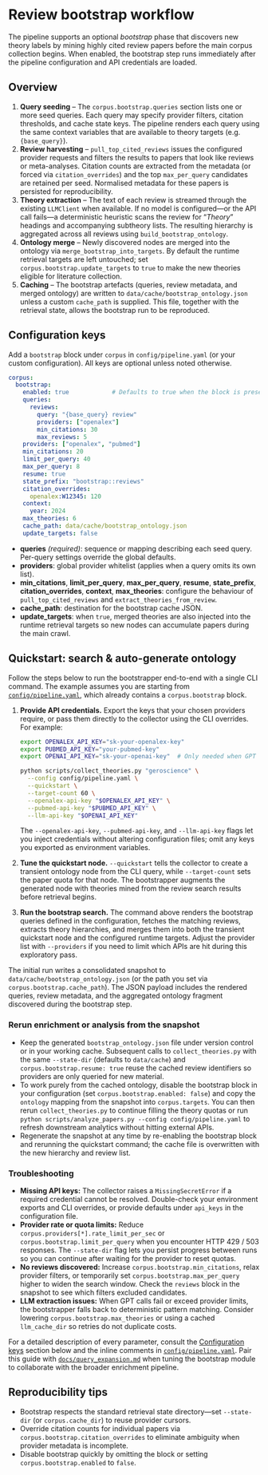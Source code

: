 # Review bootstrap workflow

The pipeline supports an optional *bootstrap* phase that discovers new theory
labels by mining highly cited review papers before the main corpus collection
begins.  When enabled, the bootstrap step runs immediately after the pipeline
configuration and API credentials are loaded.

## Overview

1. **Query seeding** – The `corpus.bootstrap.queries` section lists one or more
   seed queries.  Each query may specify provider filters, citation thresholds,
   and cache state keys.  The pipeline renders each query using the same context
   variables that are available to theory targets (e.g. `{base_query}`).
2. **Review harvesting** – `pull_top_cited_reviews` issues the configured
   provider requests and filters the results to papers that look like reviews or
   meta-analyses.  Citation counts are extracted from the metadata (or forced via
   `citation_overrides`) and the top `max_per_query` candidates are retained per
   seed.  Normalised metadata for these papers is persisted for reproducibility.
3. **Theory extraction** – The text of each review is streamed through the
   existing `LLMClient` when available.  If no model is configured—or the API
   call fails—a deterministic heuristic scans the review for “*Theory*” headings
   and accompanying subtheory lists.  The resulting hierarchy is aggregated
   across all reviews using `build_bootstrap_ontology`.
4. **Ontology merge** – Newly discovered nodes are merged into the ontology via
   `merge_bootstrap_into_targets`.  By default the runtime retrieval targets are
   left untouched; set `corpus.bootstrap.update_targets` to `true` to make the
   new theories eligible for literature collection.
5. **Caching** – The bootstrap artefacts (queries, review metadata, and merged
   ontology) are written to `data/cache/bootstrap_ontology.json` unless a custom
   `cache_path` is supplied.  This file, together with the retrieval state,
   allows the bootstrap run to be reproduced.

## Configuration keys

Add a `bootstrap` block under `corpus` in `config/pipeline.yaml` (or your custom
configuration).  All keys are optional unless noted otherwise.

```yaml
corpus:
  bootstrap:
    enabled: true            # Defaults to true when the block is present
    queries:
      reviews:
        query: "{base_query} review"
        providers: ["openalex"]
        min_citations: 30
        max_reviews: 5
    providers: ["openalex", "pubmed"]
    min_citations: 20
    limit_per_query: 40
    max_per_query: 8
    resume: true
    state_prefix: "bootstrap::reviews"
    citation_overrides:
      openalex:W12345: 120
    context:
      year: 2024
    max_theories: 6
    cache_path: data/cache/bootstrap_ontology.json
    update_targets: false
```

- **queries** *(required)*: sequence or mapping describing each seed query.
  Per-query settings override the global defaults.
- **providers**: global provider whitelist (applies when a query omits its own
  list).
- **min_citations**, **limit_per_query**, **max_per_query**, **resume**,
  **state_prefix**, **citation_overrides**, **context**, **max_theories**:
  configure the behaviour of `pull_top_cited_reviews` and
  `extract_theories_from_review`.
- **cache_path**: destination for the bootstrap cache JSON.
- **update_targets**: when `true`, merged theories are also injected into the
  runtime retrieval targets so new nodes can accumulate papers during the main
  crawl.

## Quickstart: search & auto-generate ontology

Follow the steps below to run the bootstrapper end-to-end with a single CLI
command. The example assumes you are starting from
[`config/pipeline.yaml`](../config/pipeline.yaml), which already contains a
`corpus.bootstrap` block.

1. **Provide API credentials.** Export the keys that your chosen providers
   require, or pass them directly to the collector using the CLI overrides. For
   example:

   ```bash
   export OPENALEX_API_KEY="sk-your-openalex-key"
   export PUBMED_API_KEY="your-pubmed-key"
   export OPENAI_API_KEY="sk-your-openai-key"  # Only needed when GPT extraction is enabled

   python scripts/collect_theories.py "geroscience" \
     --config config/pipeline.yaml \
     --quickstart \
     --target-count 60 \
     --openalex-api-key "$OPENALEX_API_KEY" \
     --pubmed-api-key "$PUBMED_API_KEY" \
     --llm-api-key "$OPENAI_API_KEY"
   ```

   The `--openalex-api-key`, `--pubmed-api-key`, and `--llm-api-key` flags let
   you inject credentials without altering configuration files; omit any keys
   you exported as environment variables.

2. **Tune the quickstart node.** `--quickstart` tells the collector to create a
   transient ontology node from the CLI query, while `--target-count` sets the
   paper quota for that node. The bootstrapper augments the generated node with
   theories mined from the review search results before retrieval begins.

3. **Run the bootstrap search.** The command above renders the bootstrap queries
   defined in the configuration, fetches the matching reviews, extracts theory
   hierarchies, and merges them into both the transient quickstart node and the
   configured runtime targets. Adjust the provider list with `--providers` if
   you need to limit which APIs are hit during this exploratory pass.

The initial run writes a consolidated snapshot to
`data/cache/bootstrap_ontology.json` (or the path you set via
`corpus.bootstrap.cache_path`). The JSON payload includes the rendered queries,
review metadata, and the aggregated ontology fragment discovered during the
bootstrap step.

### Rerun enrichment or analysis from the snapshot

- Keep the generated `bootstrap_ontology.json` file under version control or in
  your working cache. Subsequent calls to `collect_theories.py` with the same
  `--state-dir` (defaults to `data/cache`) and `corpus.bootstrap.resume: true`
  reuse the cached review identifiers so providers are only queried for new
  material.
- To work purely from the cached ontology, disable the bootstrap block in your
  configuration (set `corpus.bootstrap.enabled: false`) and copy the
  `ontology` mapping from the snapshot into `corpus.targets`. You can then rerun
  `collect_theories.py` to continue filling the theory quotas or run
  `python scripts/analyze_papers.py --config config/pipeline.yaml` to refresh
  downstream analytics without hitting external APIs.
- Regenerate the snapshot at any time by re-enabling the bootstrap block and
  rerunning the quickstart command; the cache file is overwritten with the new
  hierarchy and review list.

### Troubleshooting

- **Missing API keys:** The collector raises a `MissingSecretError` if a required
  credential cannot be resolved. Double-check your environment exports and CLI
  overrides, or provide defaults under `api_keys` in the configuration file.
- **Provider rate or quota limits:** Reduce `corpus.providers[*].rate_limit_per_sec`
  or `corpus.bootstrap.limit_per_query` when you encounter HTTP 429 / 503
  responses. The `--state-dir` flag lets you persist progress between runs so
  you can continue after waiting for the provider to reset quotas.
- **No reviews discovered:** Increase `corpus.bootstrap.min_citations`, relax
  provider filters, or temporarily set `corpus.bootstrap.max_per_query` higher
  to widen the search window. Check the `reviews` block in the snapshot to see
  which filters excluded candidates.
- **LLM extraction issues:** When GPT calls fail or exceed provider limits, the
  bootstrapper falls back to deterministic pattern matching. Consider lowering
  `corpus.bootstrap.max_theories` or using a cached `llm_cache_dir` so retries
  do not duplicate costs.

For a detailed description of every parameter, consult the
[Configuration keys](#configuration-keys) section below and the inline comments
in [`config/pipeline.yaml`](../config/pipeline.yaml). Pair this guide with
[`docs/query_expansion.md`](query_expansion.md) when tuning the bootstrap module
to collaborate with the broader enrichment pipeline.

## Reproducibility tips

- Bootstrap respects the standard retrieval state directory—set
  `--state-dir` (or `corpus.cache_dir`) to reuse provider cursors.
- Override citation counts for individual papers via
  `corpus.bootstrap.citation_overrides` to eliminate ambiguity when provider
  metadata is incomplete.
- Disable bootstrap quickly by omitting the block or setting
  `corpus.bootstrap.enabled` to `false`.
